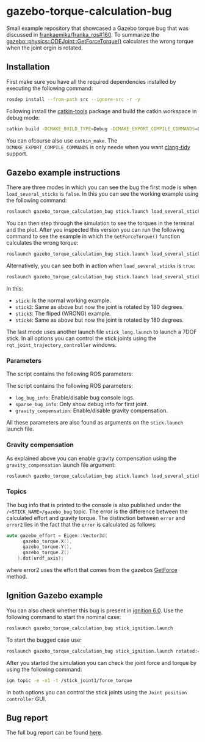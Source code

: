 # gazebo-torque-calculation-bug

Small example repository that showcased a Gazebo torque bug that was discussed in [frankaemika/franka_ros#160](https://github.com/frankaemika/franka_ros/issues/160#issuecomment-961780423). To summarize the [gazebo::physics::ODEJoint::GetForceTorque()](https://github.com/osrf/gazebo/blob/gazebo9/gazebo/physics/ode/ODEJoint.cc#L651-L849) calculates the wrong torque when the joint orgin is rotated.

## Installation

First make sure you have all the required dependencies installed by executing the following command:

```bash
rosdep install --from-path src --ignore-src -r -y
```

Following install the [catkin-tools](https://catkin-tools.readthedocs.io/en/latest/) package and build the catkin workspace in debug mode:

```bash
catkin build -DCMAKE_BUILD_TYPE=Debug -DCMAKE_EXPORT_COMPILE_COMMANDS=ON
```

You can ofcourse also use `catkin_make`. The `DCMAKE_EXPORT_COMPILE_COMMANDS` is only neede when you want [clang-tidy](https://clang.llvm.org/extra/clang-tidy/) support.

## Gazebo example instructions

There are three modes in which you can see the bug the first mode is when `load_several_sticks` is `false`. In this you can see the working example using the following command:

```bash
roslaunch gazebo_torque_calculation_bug stick.launch load_several_sticks:=false initial_joint_positions:='-J stick_joint1 -1.57079632679'
```

You can then step through the simulation to see the torques in the terminal and the plot. After you inspected this version you can
run the following command to see the example in which the `GetForceTorque()` function calculates the wrong torque:

```bash
roslaunch gazebo_torque_calculation_bug stick.launch load_several_sticks:=false rotated:=true initial_joint_positions:='-J stick_joint1 1.57079632679'
```

Alternatively, you can see both in action when `load_several_sticks` is `true`:

```bash
roslaunch gazebo_torque_calculation_bug stick.launch load_several_sticks:=true
```

In this:

- `stick`: Is the normal working example.
- `stick2`: Same as above but now the joint is rotated by 180 degrees.
- `stick3`: The fliped (WRONG) example.
- `stick4`: Same as above but now the joint is rotated by 180 degrees.

The last mode uses another launch file `stick_long.launch` to launch a 7DOF  stick. In all options you can control the stick joints using the `rqt_joint_trajectory_controller` windows.

### Parameters

The script contains the following ROS parameters:

The script contains the following ROS parameters:

- `log_bug_info`: Enable/disable bug console logs.
- `sparse_bug_info`: Only show debug info for first joint.
- `gravity_compensation`: Enable/disable gravity compensation.

All these parameters are also found as arguments on the `stick.launch` launch file.

### Gravity compensation

As explained above you can enable gravity compensation using the `gravity_compensation` launch file argument:

```bash
roslaunch gazebo_torque_calculation_bug stick.launch load_several_sticks:=false load_controllers:=false
```

### Topics

The bug info that is printed to the console is also published under the `/<STICK_NAME>/gazebo_bug` topic. The error is the difference between the calculated effort and gravity torque. The distinction between `error` and `error2` lies in the fact that the `error` is calculated as follows:

```cpp
auto gazebo_effort = Eigen::Vector3d(
      gazebo_torque.X(),
      gazebo_torque.Y(),
      gazebo_torque.Z()
    ).dot(urdf_axis);
```

where error2 uses the effort that comes from the gazebos [GetForce](https://osrf-distributions.s3.amazonaws.com/gazebo/api/dev/classgazebo_1_1physics_1_1Joint.html#aebc39094623208f497a38b91cc51f7fe) method.

## Ignition Gazebo example

You can also check whether this bug is present in [ignition 6.0](https://ignitionrobotics.org/home). Use the following command to start the nominal case:

```bash
roslaunch gazebo_torque_calculation_bug stick_ignition.launch
```

To start the bugged case use:

```bash
roslaunch gazebo_torque_calculation_bug stick_ignition.launch rotated:=true
```

After you started the simulation you can check the joint force and torque by using the following command:

```bash
ign topic -e -n1 -t /stick_joint1/force_torque
```

In both options you can control the stick joints using the `Joint position controller` GUI.

## Bug report

The full bug report can be found [here](https://github.com/frankaemika/franka_ros/issues/160#issuecomment-961780423).
